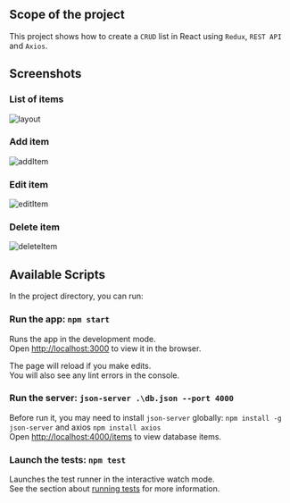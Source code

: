 ## Scope of the project

This project shows how to create a `CRUD` list in React using `Redux`, `REST API` and `Axios`.

## Screenshots
### List of items
![layout](https://user-images.githubusercontent.com/36519737/87184506-691e0e00-c2e8-11ea-9ba7-9c8b6910b978.JPG)

### Add item
![addItem](https://user-images.githubusercontent.com/36519737/87184510-6c18fe80-c2e8-11ea-9810-4b086ae2c1c4.JPG)

### Edit item
![editItem](https://user-images.githubusercontent.com/36519737/87184508-6ae7d180-c2e8-11ea-9cd8-9bea38794a57.JPG)

### Delete item
![deleteItem](https://user-images.githubusercontent.com/36519737/87184511-6d4a2b80-c2e8-11ea-8d9e-6c21811b4ab2.JPG)


## Available Scripts

In the project directory, you can run:

### Run the app: `npm start`

Runs the app in the development mode.<br />
Open [http://localhost:3000](http://localhost:3000) to view it in the browser.

The page will reload if you make edits.<br />
You will also see any lint errors in the console.

### Run the server: `json-server .\db.json --port 4000`

Before run it, you may need to install `json-server` globally: `npm install -g json-server` and axios `npm install axios`<br />
Open [http://localhost:4000/items](http://localhost:4000/items) to view database items.


### Launch the tests: `npm test`

Launches the test runner in the interactive watch mode.<br />
See the section about [running tests](https://facebook.github.io/create-react-app/docs/running-tests) for more information.

